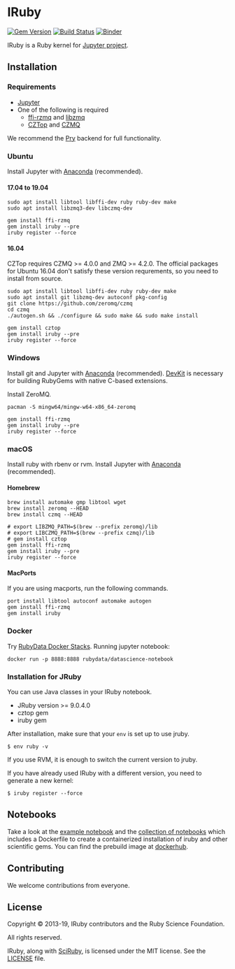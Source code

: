# IRuby

[![Gem Version](https://badge.fury.io/rb/iruby.svg)](https://badge.fury.io/rb/iruby)
[![Build Status](https://travis-ci.org/SciRuby/iruby.svg?branch=master)](https://travis-ci.org/SciRuby/iruby)
[![Binder](https://mybinder.org/badge_logo.svg)](https://mybinder.org/v2/gh/RubyData/binder/master?filepath=ruby-data.ipynb)

IRuby is a Ruby kernel for [Jupyter project](http://try.jupyter.org/).

## Installation

### Requirements
* [Jupyter](https://jupyter.org)
* One of the following is required
    * [ffi-rzmq](https://github.com/chuckremes/ffi-rzmq) and [libzmq](https://github.com/zeromq/libzmq)
    * [CZTop](https://gitlab.com/paddor/cztop) and [CZMQ](https://github.com/zeromq/czmq)

We recommend the [Pry](https://github.com/pry/pry) backend for full functionality.

### Ubuntu
Install Jupyter with [Anaconda](https://www.anaconda.com/) (recommended).

#### 17.04 to 19.04

```shell
sudo apt install libtool libffi-dev ruby ruby-dev make
sudo apt install libzmq3-dev libczmq-dev

gem install ffi-rzmq
gem install iruby --pre
iruby register --force
```

#### 16.04
CZTop requires CZMQ >= 4.0.0 and ZMQ >= 4.2.0. The official packages for Ubuntu 16.04 don't satisfy these version requrements, so you need to install from source.

```shell
sudo apt install libtool libffi-dev ruby ruby-dev make
sudo apt install git libzmq-dev autoconf pkg-config
git clone https://github.com/zeromq/czmq
cd czmq
./autogen.sh && ./configure && sudo make && sudo make install

gem install cztop
gem install iruby --pre
iruby register --force
```

### Windows
Install git and Jupyter with [Anaconda](https://www.anaconda.com/) (recommended).
[DevKit](https://rubyinstaller.org/add-ons/devkit.html) is necessary for building RubyGems with native C-based extensions.

Install ZeroMQ.
```shell
pacman -S mingw64/mingw-w64-x86_64-zeromq
```

```shell
gem install ffi-rzmq
gem install iruby --pre
iruby register --force
```

### macOS
Install ruby with rbenv or rvm.
Install Jupyter with [Anaconda](https://www.anaconda.com/) (recommended).

#### Homebrew
```shell
brew install automake gmp libtool wget
brew install zeromq --HEAD
brew install czmq --HEAD
```

```shell
# export LIBZMQ_PATH=$(brew --prefix zeromq)/lib
# export LIBCZMQ_PATH=$(brew --prefix czmq)/lib
# gem install cztop
gem install ffi-rzmq
gem install iruby --pre
iruby register --force
```

#### MacPorts
If you are using macports, run the following commands.

```shell
port install libtool autoconf automake autogen
gem install ffi-rzmq
gem install iruby
```

### Docker

Try [RubyData Docker Stacks](https://github.com/RubyData/docker-stacks). 
Running jupyter notebook:

```shell
docker run -p 8888:8888 rubydata/datascience-notebook
```

### Installation for JRuby

You can use Java classes in your IRuby notebook.

* JRuby version >= 9.0.4.0
* cztop gem
* iruby gem

After installation, make sure that your `env` is set up to use jruby.

```shell
$ env ruby -v
```

If you use RVM, it is enough to switch the current version to jruby.

If you have already used IRuby with a different version, you need to generate a new kernel:

```shell
$ iruby register --force
```

## Notebooks
Take a look at the [example notebook](http://nbviewer.ipython.org/urls/raw.github.com/SciRuby/sciruby-notebooks/master/getting_started.ipynb)
and the [collection of notebooks](https://github.com/SciRuby/sciruby-notebooks/) which includes a Dockerfile to create a containerized installation of iruby
and other scientific gems. You can find the prebuild image at [dockerhub](https://registry.hub.docker.com/u/minad/sciruby-notebooks/).

## Contributing
We welcome contributions from everyone.

## License
Copyright © 2013-19, IRuby contributors and the Ruby Science Foundation.

All rights reserved.

IRuby, along with [SciRuby](http://sciruby.com/), is licensed under the MIT license. See the [LICENSE](LICENSE) file.
